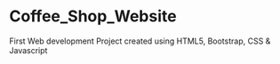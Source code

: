 # Coffee_Shop_Website
First Web development Project created using HTML5, Bootstrap, CSS & Javascript
